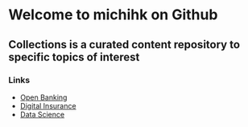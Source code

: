 # Welcome to michihk on Github

## Collections is a curated content repository to specific topics of interest

### Links
* [Open Banking](https://github.com/michihk/michihk.github.io/blob/master/content/OpenBanking.md)
* [Digital Insurance](https://github.com/michihk/michihk.github.io/blob/master/content/DigitalInsurance.md)
* [Data Science](https://github.com/michihk/michihk.github.io/blob/master/content//DataScience.md)
